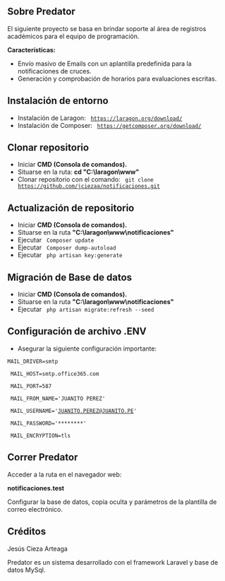 ## Sobre Predator

<p> El siguiente proyecto se basa en brindar soporte al área de registros académicos para el equipo de programación. </p>

<strong> Características: </strong>

- Envío masivo de Emails con un aplantilla predefinida para la notificaciones de cruces.
- Generación y comprobación de horarios para evaluaciones escritas.

## Instalación de entorno

- Instalación de Laragon: <code> https://laragon.org/download/ </code>
- Instalación de Composer: <code> https://getcomposer.org/download/ </code>

## Clonar repositorio

- Iniciar <strong> CMD (Consola de comandos). </strong>
- Situarse en la ruta: <strong> cd "C:\laragon\www" </strong>
- Clonar repositorio con el comando: <code> git clone https://github.com/jciezaa/notificaciones.git </code>

## Actualización de repositorio

- Iniciar <strong> CMD (Consola de comandos). </strong>
- Situarse en la ruta <strong> "C:\laragon\www\notificaciones" </strong>
- Ejecutar <code> Composer update </code>
- Ejecutar <code> Composer dump-autoload </code>
- Ejecutar <code> php artisan key:generate </code>

## Migración de Base de datos

- Iniciar <strong> CMD (Consola de comandos). </strong>
- Situarse en la ruta <strong> "C:\laragon\www\notificaciones" </strong>
- Ejecutar <code> php artisan migrate:refresh --seed </code>

## Configuración de archivo .ENV

- Asegurar la siguiente configuración importante:

<code>MAIL_DRIVER=smtp </code>

<code> MAIL_HOST=smtp.office365.com </code>

<code> MAIL_PORT=587 </code>

<code> MAIL_FROM_NAME='JUANITO PEREZ' </code>

<code> MAIL_USERNAME='JUANITO.PEREZ@JUANITO.PE' </code>

<code> MAIL_PASSWORD='********' </code>

<code> MAIL_ENCRYPTION=tls </code>

## Correr Predator

Acceder a la ruta en el navegador web:

<strong> notificaciones.test</strong>

Configurar la base de datos, copia oculta y parámetros de la plantilla de correo electrónico.




## Créditos
Jesús Cieza Arteaga

Predator es un sistema desarrollado con el framework Laravel y base de datos MySql.  
